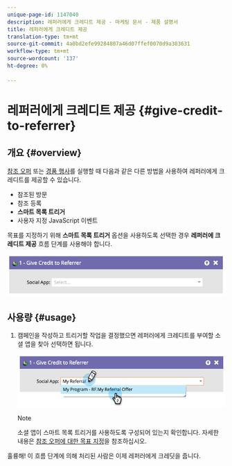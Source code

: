 ```yaml
---
unique-page-id: 1147040
description: 레퍼러에게 크레디트 제공 - 마케팅 문서 - 제품 설명서
title: 레퍼러에게 크레디트 제공
translation-type: tm+mt
source-git-commit: 4a0bd2efe99284807a46d07ffef0070d9a303631
workflow-type: tm+mt
source-wordcount: '137'
ht-degree: 0%

---
```



# 레퍼러에게 크레디트 제공 {#give-credit-to-referrer}

## 개요 {#overview}

[참조 오퍼](/help/marketo/product-docs/demand-generation/social/referral-offers/create-a-referral-offer.md) 또는 [경품 행사](/help/marketo/product-docs/demand-generation/social/sweepstakes/create-sweepstakes.md)를 실행할 때 다음과 같은 다른 방법을 사용하여 레퍼러에게 크레디트를 제공할 수 있습니다.

* 참조된 방문
* 참조 등록
* **스마트 목록 트리거**
* 사용자 지정 JavaScript 이벤트

목표를 지정하기 위해 **스마트 목록 트리거** 옵션을 사용하도록 선택한 경우 **레퍼러에 크레디트 제공** 흐름 단계를 사용해야 합니다.

![](assets/image2014-9-22-15-3a59-3a18.png)

## 사용량 {#usage}

1. 캠페인을 작성하고 트리거할 작업을 결정했으면 레퍼러에게 크레디트를 부여할 소셜 앱을 찾아 선택하면 됩니다.

   ![](assets/image2014-9-22-15-3a59-3a39.png)

   >[!NOTE]
   >
   >소셜 앱이 스마트 목록 트리거를 사용하도록 구성되어 있는지 확인합니다. 자세한 내용은 [참조 오퍼에 대한 목표 지정](/help/marketo/product-docs/demand-generation/social/referral-offers/specify-goal-for-referral-offer.md)을 참조하십시오.

훌륭해! 이 흐름 단계에 의해 처리된 사람은 이제 레퍼러에게 크레딧을 줍니다.
